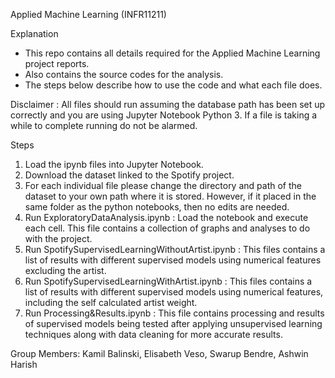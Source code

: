 Applied Machine Learning (INFR11211) 

Explanation
- This repo contains all details required for the Applied Machine Learning project reports.
- Also contains the source codes for the analysis.
- The steps below describe how to use the code and what each file does.

Disclaimer : All files should run assuming the database path has been set up correctly and you are using Jupyter Notebook Python 3. If a file is taking a while to complete running do not be alarmed.

Steps

1) Load the ipynb files into Jupyter Notebook.
2) Download the dataset linked to the Spotify project. 
3) For each individual file please change the directory and path of the dataset to your own path where it is stored. However, if it placed in the same folder as the python notebooks, then no edits are needed. 
4) Run ExploratoryDataAnalysis.ipynb : Load the notebook and execute each cell. This file contains a collection of graphs and analyses to do with the project. 
5) Run SpotifySupervisedLearningWithoutArtist.ipynb : This files contains a list of results with different supervised models using numerical features excluding the artist.
6) Run SpotifySupervisedLearningWithArtist.ipynb : This files contains a list of results with different supervised models using numerical features, including the self calculated artist weight.
7) Run Processing&Results.ipynb : This file contains processing and results of supervised models being tested after applying unsupervised learning techniques along with data cleaning for more accurate results.

Group Members:
Kamil Balinski,
Elisabeth Veso,
Swarup Bendre,
Ashwin Harish
